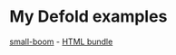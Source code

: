 # My Defold examples

[small-boom](https://github.com/AGulev/defold-example-physics-explosion/tree/master/small-boom) - [HTML bundle](https://ahul.eu/demos/small-boom/)
